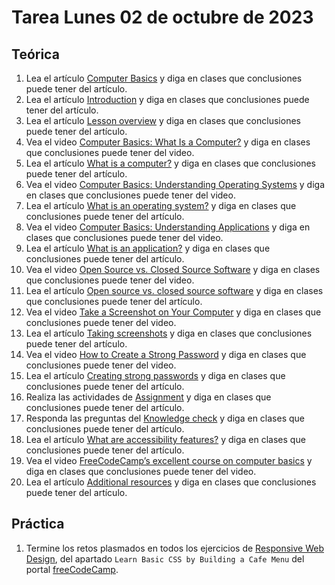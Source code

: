# Tarea Lunes 02 de octubre de 2023

## Teórica

1. Lea el artículo [Computer Basics](https://www.theodinproject.com/lessons/foundations-computer-basics) y diga en clases que conclusiones puede tener del artículo.
2. Lea el artículo [Introduction](https://www.theodinproject.com/lessons/foundations-computer-basics#introduction) y diga en clases que conclusiones puede tener del artículo.
3. Lea el artículo [Lesson overview](https://www.theodinproject.com/lessons/foundations-computer-basics#lesson-overview) y diga en clases que conclusiones puede tener del artículo.
4. Vea el video [Computer Basics: What Is a Computer?](https://m.youtube.com/watch?v=Cu3R5it4cQs) y diga en clases que conclusiones puede tener del video.
5. Lea el artículo [What is a computer?](https://edu.gcfglobal.org/en/computerbasics/what-is-a-computer/1/) y diga en clases que conclusiones puede tener del artículo.
6. Vea el video [Computer Basics: Understanding Operating Systems](https://www.youtube.com/watch?v=fkGCLIQx1MI&ab_channel=GCFLearnFree) y diga en clases que conclusiones puede tener del video.
7. Lea el artículo [What is an operating system?](https://edu.gcfglobal.org/en/computerbasics/understanding-operating-systems/1/) y diga en clases que conclusiones puede tener del artículo.
8. Vea el video [Computer Basics: Understanding Applications](https://m.youtube.com/watch?v=3gMOYZoMtEs) y diga en clases que conclusiones puede tener del video.
9. Lea el artículo [What is an application?](https://edu.gcfglobal.org/en/computerbasics/understanding-applications/1/) y diga en clases que conclusiones puede tener del artículo.
10. Vea el video [Open Source vs. Closed Source Software](https://www.youtube.com/watch?v=2q91vTvc7YE) y diga en clases que conclusiones puede tener del video.
11. Lea el artículo [Open source vs. closed source software](https://edu.gcfglobal.org/en/basic-computer-skills/open-source-vs-closed-source-software/1/) y diga en clases que conclusiones puede tener del artículo.
12. Vea el video [Take a Screenshot on Your Computer](https://www.youtube.com/watch?v=vJ61athvLmY) y diga en clases que conclusiones puede tener del video.
13. Lea el artículo [Taking screenshots](https://edu.gcfglobal.org/en/techsavvy/taking-screenshots/1/) y diga en clases que conclusiones puede tener del artículo.
14. Vea el video [How to Create a Strong Password](https://www.youtube.com/watch?v=aEmF3Iylvr4) y diga en clases que conclusiones puede tener del video.
15. Lea el artículo [Creating strong passwords](https://edu.gcfglobal.org/en/techsavvy/password-tips/1/) y diga en clases que conclusiones puede tener del artículo.
16. Realiza las actividades de [Assignment](https://www.theodinproject.com/lessons/foundations-computer-basics#assignment) y diga en clases que conclusiones puede tener del artículo.
17. Responda las preguntas del [Knowledge check](https://www.theodinproject.com/lessons/foundations-computer-basics#knowledge-check) y diga en clases que conclusiones puede tener del artículo.
18. Lea el artículo [What are accessibility features?](https://edu.gcfglobal.org/en/computerbasics/using-accessibility-features/1/) y diga en clases que conclusiones puede tener del artículo.
19. Vea el video [FreeCodeCamp’s excellent course on computer basics](https://youtu.be/y2kg3MOk1sY) y diga en clases que conclusiones puede tener del video.
20. Lea el artículo [Additional resources](https://www.theodinproject.com/lessons/foundations-asking-for-help#additional-resources) y diga en clases que conclusiones puede tener del artículo.


## Práctica

1. Termine los retos plasmados en todos los ejercicios de [Responsive Web Design](https://www.freecodecamp.org/learn/2022/responsive-web-design/), del apartado `Learn Basic CSS by Building a Cafe Menu` del portal [freeCodeCamp](https://www.freecodecamp.org/learn/).
